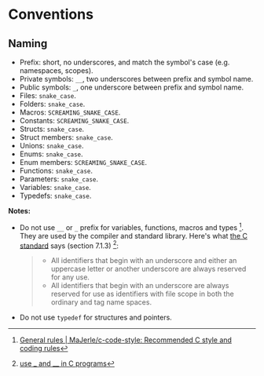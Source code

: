 # Conventions

## Naming

- Prefix: short, no underscores, and match the symbol's case (e.g. namespaces, scopes).
- Private symbols: `__`, two underscores between prefix and symbol name.
- Public symbols: `_`, one underscore between prefix and symbol name.
- Files: `snake_case`.
- Folders: `snake_case`.
- Macros: `SCREAMING_SNAKE_CASE`.
- Constants: `SCREAMING_SNAKE_CASE`.
- Structs: `snake_case`.
- Struct members: `snake_case`.
- Unions: `snake_case`.
- Enums: `snake_case`.
- Enum members: `SCREAMING_SNAKE_CASE`.
- Functions: `snake_case`.
- Parameters: `snake_case`.
- Variables: `snake_case`.
- Typedefs: `snake_case`.

**Notes:**
- Do not use `__` or `_` prefix for variables, functions, macros and types [^1]. They are used by the compiler and standard library. Here's what [the C standard](http://www.open-std.org/jtc1/sc22/wg14/www/docs/n1570.pdf) says (section 7.1.3) [^2]:
  > - All identifiers that begin with an underscore and either an uppercase letter or another underscore are always reserved for any use.
  > - All identifiers that begin with an underscore are always reserved for use as identifiers with file scope in both the ordinary and tag name spaces.
- Do not use `typedef` for structures and pointers.

[^1]: [General rules | MaJerle/c-code-style: Recommended C style and coding rules](https://github.com/MaJerle/c-code-style?tab=readme-ov-file#general-rules)
[^2]: [use _ and __ in C programs](https://stackoverflow.com/a/25090719)
